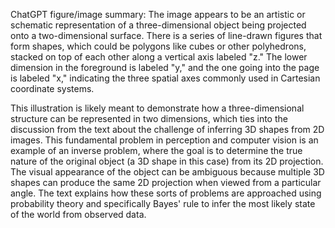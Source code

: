 ChatGPT figure/image summary: The image appears to be an artistic or schematic representation of a three-dimensional object being projected onto a two-dimensional surface. There is a series of line-drawn figures that form shapes, which could be polygons like cubes or other polyhedrons, stacked on top of each other along a vertical axis labeled "z." The lower dimension in the foreground is labeled "y," and the one going into the page is labeled "x," indicating the three spatial axes commonly used in Cartesian coordinate systems.

This illustration is likely meant to demonstrate how a three-dimensional structure can be represented in two dimensions, which ties into the discussion from the text about the challenge of inferring 3D shapes from 2D images. This fundamental problem in perception and computer vision is an example of an inverse problem, where the goal is to determine the true nature of the original object (a 3D shape in this case) from its 2D projection. The visual appearance of the object can be ambiguous because multiple 3D shapes can produce the same 2D projection when viewed from a particular angle. The text explains how these sorts of problems are approached using probability theory and specifically Bayes' rule to infer the most likely state of the world from observed data.